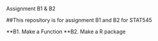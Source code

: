 Assignment B1 & B2

##This repository is for assignment B1 and B2 for STAT545

**B1. Make a Function 
**B2. Make a R package 
